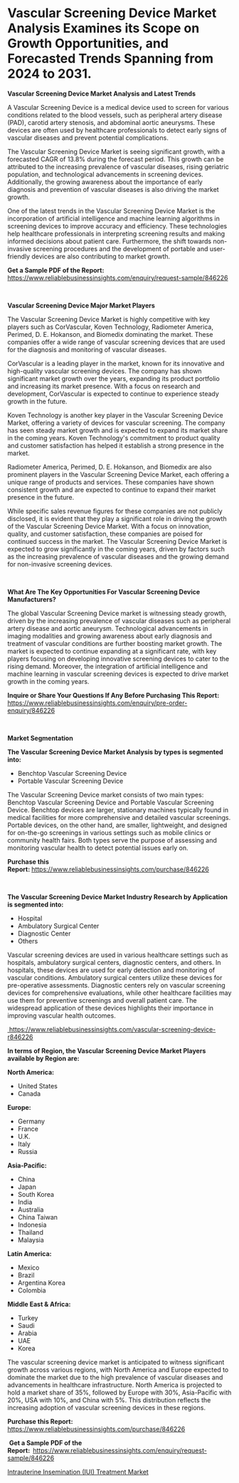 <p><h1>Vascular Screening Device Market Analysis Examines its Scope on Growth Opportunities, and Forecasted Trends Spanning from 2024 to 2031.</h1></p><p><strong>Vascular Screening Device Market Analysis and Latest Trends</strong></p>
<p><p>A Vascular Screening Device is a medical device used to screen for various conditions related to the blood vessels, such as peripheral artery disease (PAD), carotid artery stenosis, and abdominal aortic aneurysms. These devices are often used by healthcare professionals to detect early signs of vascular diseases and prevent potential complications.</p><p>The Vascular Screening Device Market is seeing significant growth, with a forecasted CAGR of 13.8% during the forecast period. This growth can be attributed to the increasing prevalence of vascular diseases, rising geriatric population, and technological advancements in screening devices. Additionally, the growing awareness about the importance of early diagnosis and prevention of vascular diseases is also driving the market growth.</p><p>One of the latest trends in the Vascular Screening Device Market is the incorporation of artificial intelligence and machine learning algorithms in screening devices to improve accuracy and efficiency. These technologies help healthcare professionals in interpreting screening results and making informed decisions about patient care. Furthermore, the shift towards non-invasive screening procedures and the development of portable and user-friendly devices are also contributing to market growth.</p></p>
<p><strong>Get a Sample PDF of the Report:&nbsp;</strong> <a href="https://www.reliablebusinessinsights.com/enquiry/request-sample/846226">https://www.reliablebusinessinsights.com/enquiry/request-sample/846226</a></p>
<p>&nbsp;</p>
<p><strong>Vascular Screening Device Major Market Players</strong></p>
<p><p>The Vascular Screening Device Market is highly competitive with key players such as CorVascular, Koven Technology, Radiometer America, Perimed, D. E. Hokanson, and Biomedix dominating the market. These companies offer a wide range of vascular screening devices that are used for the diagnosis and monitoring of vascular diseases.</p><p>CorVascular is a leading player in the market, known for its innovative and high-quality vascular screening devices. The company has shown significant market growth over the years, expanding its product portfolio and increasing its market presence. With a focus on research and development, CorVascular is expected to continue to experience steady growth in the future.</p><p>Koven Technology is another key player in the Vascular Screening Device Market, offering a variety of devices for vascular screening. The company has seen steady market growth and is expected to expand its market share in the coming years. Koven Technology's commitment to product quality and customer satisfaction has helped it establish a strong presence in the market.</p><p>Radiometer America, Perimed, D. E. Hokanson, and Biomedix are also prominent players in the Vascular Screening Device Market, each offering a unique range of products and services. These companies have shown consistent growth and are expected to continue to expand their market presence in the future.</p><p>While specific sales revenue figures for these companies are not publicly disclosed, it is evident that they play a significant role in driving the growth of the Vascular Screening Device Market. With a focus on innovation, quality, and customer satisfaction, these companies are poised for continued success in the market. The Vascular Screening Device Market is expected to grow significantly in the coming years, driven by factors such as the increasing prevalence of vascular diseases and the growing demand for non-invasive screening devices.</p></p>
<p>&nbsp;</p>
<p><strong>What Are The Key Opportunities For Vascular Screening Device Manufacturers?</strong></p>
<p><p>The global Vascular Screening Device market is witnessing steady growth, driven by the increasing prevalence of vascular diseases such as peripheral artery disease and aortic aneurysm. Technological advancements in imaging modalities and growing awareness about early diagnosis and treatment of vascular conditions are further boosting market growth. The market is expected to continue expanding at a significant rate, with key players focusing on developing innovative screening devices to cater to the rising demand. Moreover, the integration of artificial intelligence and machine learning in vascular screening devices is expected to drive market growth in the coming years.</p></p>
<p><strong>Inquire or Share Your Questions If Any Before Purchasing This Report:</strong> <a href="https://www.reliablebusinessinsights.com/enquiry/pre-order-enquiry/846226">https://www.reliablebusinessinsights.com/enquiry/pre-order-enquiry/846226</a></p>
<p>&nbsp;</p>
<p><strong>Market Segmentation</strong></p>
<p><strong>The Vascular Screening Device Market Analysis by types is segmented into:</strong></p>
<p><ul><li>Benchtop Vascular Screening Device</li><li>Portable Vascular Screening Device</li></ul></p>
<p><p>The Vascular Screening Device market consists of two main types: Benchtop Vascular Screening Device and Portable Vascular Screening Device. Benchtop devices are larger, stationary machines typically found in medical facilities for more comprehensive and detailed vascular screenings. Portable devices, on the other hand, are smaller, lightweight, and designed for on-the-go screenings in various settings such as mobile clinics or community health fairs. Both types serve the purpose of assessing and monitoring vascular health to detect potential issues early on.</p></p>
<p><strong>Purchase this Report:&nbsp;</strong><a href="https://www.reliablebusinessinsights.com/purchase/846226">https://www.reliablebusinessinsights.com/purchase/846226</a></p>
<p>&nbsp;</p>
<p><strong>The Vascular Screening Device Market Industry Research by Application is segmented into:</strong></p>
<p><ul><li>Hospital</li><li>Ambulatory Surgical Center</li><li>Diagnostic Center</li><li>Others</li></ul></p>
<p><p>Vascular screening devices are used in various healthcare settings such as hospitals, ambulatory surgical centers, diagnostic centers, and others. In hospitals, these devices are used for early detection and monitoring of vascular conditions. Ambulatory surgical centers utilize these devices for pre-operative assessments. Diagnostic centers rely on vascular screening devices for comprehensive evaluations, while other healthcare facilities may use them for preventive screenings and overall patient care. The widespread application of these devices highlights their importance in improving vascular health outcomes.</p></p>
<p><a href="https://www.reliablebusinessinsights.com/vascular-screening-device-r846226">&nbsp;https://www.reliablebusinessinsights.com/vascular-screening-device-r846226</a></p>
<p><strong>In terms of Region, the Vascular Screening Device Market Players available by Region are:</strong></p>
<p>
    <p> <strong> North America: </strong>
        <ul>
            <li>United States</li>
            <li>Canada</li>
        </ul>
        </p> 
    <p> <strong> Europe: </strong>
        <ul>
            <li>Germany</li>
            <li>France</li>
            <li>U.K.</li>
            <li>Italy</li>
            <li>Russia</li>
        </ul>
        </p> 
    <p> <strong> Asia-Pacific: </strong>
        <ul>
            <li>China</li>
            <li>Japan</li>
            <li>South Korea</li>
            <li>India</li>
            <li>Australia</li>
            <li>China Taiwan</li>
            <li>Indonesia</li>
            <li>Thailand</li>
            <li>Malaysia</li>
        </ul>
        </p> 
    <p> <strong> Latin America: </strong>
        <ul>
            <li>Mexico</li>
            <li>Brazil</li>
            <li>Argentina Korea</li>
            <li>Colombia</li>
        </ul>
        </p> 
    <p> <strong> Middle East & Africa: </strong>
        <ul>
            <li>Turkey</li>
            <li>Saudi</li>
            <li>Arabia</li>
            <li>UAE</li>
            <li>Korea</li>
        </ul>
    </p>
    </p>
<p><p>The vascular screening device market is anticipated to witness significant growth across various regions, with North America and Europe expected to dominate the market due to the high prevalence of vascular diseases and advancements in healthcare infrastructure. North America is projected to hold a market share of 35%, followed by Europe with 30%, Asia-Pacific with 20%, USA with 10%, and China with 5%. This distribution reflects the increasing adoption of vascular screening devices in these regions.</p></p>
<p><strong>Purchase this Report: </strong><a href="https://www.reliablebusinessinsights.com/purchase/846226">https://www.reliablebusinessinsights.com/purchase/846226</a></p>
<p>&nbsp;<strong>Get a Sample PDF of the Report:&nbsp;&nbsp;</strong><a href="https://www.reliablebusinessinsights.com/enquiry/request-sample/846226">https://www.reliablebusinessinsights.com/enquiry/request-sample/846226</a></p>
<p><strong></strong></p>
<p><p><a href="https://view.publitas.com/reportprime-1/global-intrauterine-insemination-iui-treatment-market-is-projected-to-grow-at-a-cagr-of-11-forcasted-for-period-from-2024-to-2031/">Intrauterine Insemination (IUI) Treatment Market</a></p></p>